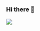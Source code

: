 ### Hi there 👋

[![](https://github-readme-stats.vercel.app/api/top-langs/?username=qiuyongjin&layout=compact)]()
